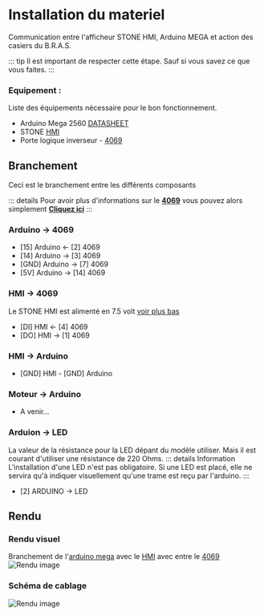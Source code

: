 # Installation du materiel
Communication entre l'afficheur STONE HMI, Arduino MEGA et action des casiers du B.R.A.S.

::: tip
Il est important de respecter cette étape. Sauf si vous savez ce que vous faites.
:::

### Equipement :
Liste des équipements nécessaire pour le bon fonctionnement.
- Arduino Mega 2560 [DATASHEET](/composants/arduino)
- STONE [HMI](/composants/hmi)
- Porte logique inverseur - [4069](/composants/4069)

## Branchement
Ceci est le branchement entre les différents composants

::: details
Pour avoir plus d'informations sur le [**4069**](/composants/4069) vous pouvez alors simplement [**Cliquez ici**](/composants/4069)
:::

### Arduino -> 4069
- [15] Arduino <- [2] 4069
- [14] Arduino -> [3] 4069
- [GND] Arduino -> [7] 4069
- [5V] Arduino -> [14] 4069

### HMI -> 4069
Le STONE HMI est alimenté en 7.5 volt [voir plus bas](#schema-de-cablage)
- [DI] HMI <- [4] 4069 
- [DO] HMI -> [1] 4069

### HMI -> Arduino
- [GND] HMI - [GND] Arduino

### Moteur -> Arduino
- A venir...

### Arduion -> LED
La valeur de la résistance pour la LED dépant du modèle utiliser. Mais il est courant d'utiliser une résistance de 220 Ohms.
::: details Information
L'installation d'une LED n'est pas obligatoire. Si une LED est placé, elle ne servira qu'à indiquer visuellement qu'une trame est reçu par l'arduino.
:::

- [2] ARDUINO -> LED

## Rendu

### Rendu visuel 
Branchement de l'[arduino mega](../composants/arduino.md) avec le [HMI](../composants/hmi.md) avec entre le [4069](../composants/4069.md) 
![Rendu image](https://src.ks-infinite.fr/bras/Cablage_photo.jpg)

### Schéma de cablage <Badge type="info" text="easyEDA" />
![Rendu image](https://src.ks-infinite.fr/bras/Schematic_brashmi_2024-03-13.svg) 